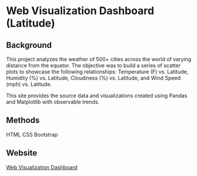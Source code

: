 # Web Visualization Dashboard (Latitude)

## Background

This project analyzes the weather of 500+ cities across the world of varying distance from the equator. The objective was to build a series of scatter plots to showcase the following relationships: Temperature (F) vs. Latitude, Humidity (%) vs. Latitude, Cloudiness (%) vs. Latitude, and Wind Speed (mph) vs. Latitude.

This site provides the source data and visualizations created using Pandas and Matplotlib with observable trends.

## Methods

HTML
CSS
Bootstrap

## Website

[Web Visualization Dashboard](https://annasiatico.github.io/Web-Visualization-Dashboard/)

